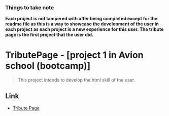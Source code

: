 ### Things to take note
**Each project is not tampered with after being completed except for the readme file as this is a way to showcase the development of the user in each project as each project is a new experience for this user. The tribute page is the first project that the user did.**

# TributePage - [project 1 in Avion school (bootcamp)] 
>This project intends to develop the html skill of the user.

## Link
- [Tribute Page](https://vincent-larisma.github.io/TributePage/)

